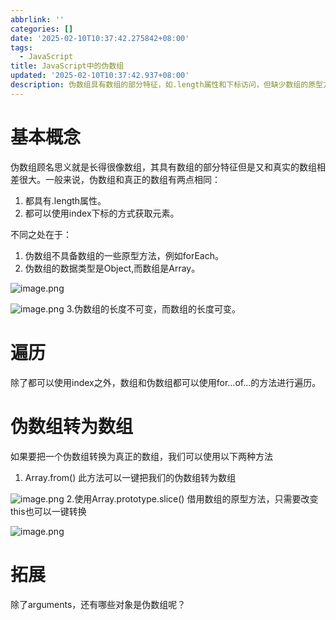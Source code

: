 ```yaml
---
abbrlink: ''
categories: []
date: '2025-02-10T10:37:42.275842+08:00'
tags:
  - JavaScript
title: JavaScript中的伪数组
updated: '2025-02-10T10:37:42.937+08:00'
description: 伪数组具有数组的部分特征，如.length属性和下标访问，但缺少数组的原型方法且数据类型为Object。伪数组长度不可变，而数组长度可变。两者均可通过for...of遍历，伪数组可通过Array.from()或Array.prototype.slice()转换为数组。常见的伪数组包括arguments对象等。
---
```

# 基本概念

伪数组顾名思义就是长得很像数组，其具有数组的部分特征但是又和真实的数组相差很大。一般来说，伪数组和真正的数组有两点相同：

1. 都具有.length属性。
2. 都可以使用index下标的方式获取元素。

不同之处在于：

1. 伪数组不具备数组的一些原型方法，例如forEach。
2. 伪数组的数据类型是Object,而数组是Array。

![image.png](https://static.zerotower.cn/images/2025/02/c321c79559761916c60927c08a613704.webp)

![image.png](https://static.zerotower.cn/images/2025/02/75109492bf3af5a7a829b6077a6631e0.webp)
3.伪数组的长度不可变，而数组的长度可变。

# 遍历

除了都可以使用index之外，数组和伪数组都可以使用for...of...的方法进行遍历。

# 伪数组转为数组

如果要把一个伪数组转换为真正的数组，我们可以使用以下两种方法

1. Array.from()
   此方法可以一键把我们的伪数组转为数组

![image.png](https://static.zerotower.cn/images/2025/02/14b66ba287968283a48b7daf9b5389a7.webp)
2.使用Array.prototype.slice()
借用数组的原型方法，只需要改变this也可以一键转换

![image.png](https://static.zerotower.cn/images/2025/02/3d0c634fdcda03b8703fa8700329eb81.webp)

# 拓展

除了arguments，还有哪些对象是伪数组呢？
